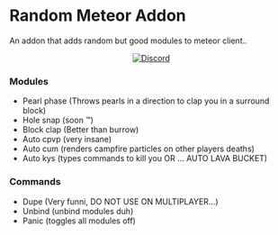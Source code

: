 # Random Meteor Addon


An addon that adds random but good modules to meteor client..

<div align="center">
    <a href="https://discord.gg/dNyVgyvsYG"><img src="https://img.shields.io/discord/689197705683140636?logo=discord" alt="Discord"/></a>
    <br>
</div>


### Modules
- Pearl phase (Throws pearls in a direction to clap you in a surround block)
- Hole snap (soon ™)
- Block clap (Better than burrow)
- Auto cpvp (very insane)
- Auto cum (renders campfire particles on other players deaths)
- Auto kys (types commands to kill you OR ... AUTO LAVA BUCKET)

### Commands
- Dupe (Very funni, DO NOT USE ON MULTIPLAYER...)
- Unbind (unbind modules duh)
- Panic (toggles all modules off)
